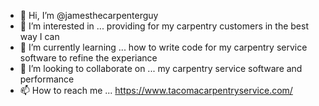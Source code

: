 - 👋 Hi, I’m @jamesthecarpenterguy
- 👀 I’m interested in ... providing for my carpentry customers in the best way I can
- 🌱 I’m currently learning ... how to write code for my carpentry service software to refine the experiance
- 💞️ I’m looking to collaborate on ... my carpentry service software and performance
- 📫 How to reach me ... https://www.tacomacarpentryservice.com/

<!---
jamesthecarpenterguy/jamesthecarpenterguy is a ✨ special ✨ repository because its `README.md` (this file) appears on your GitHub profile.
You can click the Preview link to take a look at your changes.
--->

